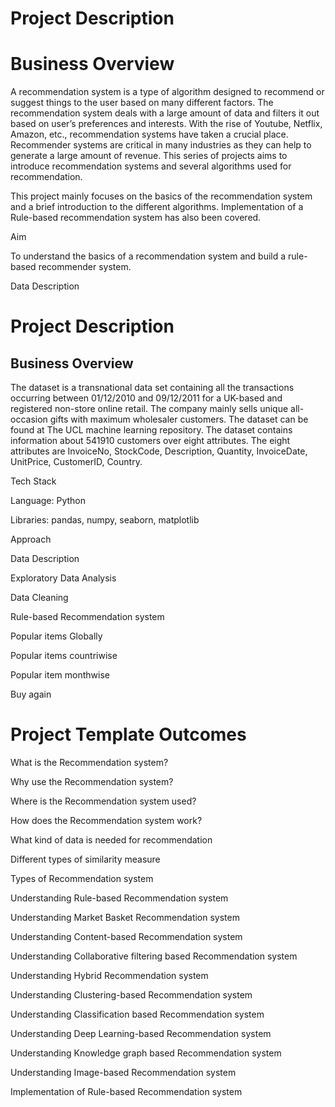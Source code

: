 # Project Description
# Business Overview

A recommendation system is a type of algorithm designed to recommend or suggest things to the user based on many different factors. The recommendation system deals with a large amount of data and filters it out based on user’s preferences and interests. With the rise of Youtube, Netflix, Amazon, etc., recommendation systems have taken a crucial place. Recommender systems are critical in many industries as they can help to generate a large amount of revenue. This series of projects aims to introduce recommendation systems and several algorithms used for recommendation.

This project mainly focuses on the basics of the recommendation system and a brief introduction to the different algorithms. Implementation of a Rule-based recommendation system has also been covered. 

Aim

To understand the basics of a recommendation system and build a rule-based recommender system.

Data Description

# Project Description
## Business Overview

The dataset is a transnational data set containing all the transactions occurring between 01/12/2010 and 09/12/2011 for a UK-based and registered non-store online retail. The company mainly sells unique all-occasion gifts with maximum wholesaler customers. The dataset can be found at The UCL machine learning repository. The dataset contains information about 541910 customers over eight attributes. The eight attributes are InvoiceNo, StockCode, Description, Quantity, InvoiceDate, UnitPrice, CustomerID, Country.

Tech Stack

Language: Python

Libraries:  pandas, numpy, seaborn, matplotlib

Approach

Data Description

Exploratory Data Analysis

Data Cleaning

Rule-based Recommendation system

Popular items Globally

Popular items countriwise

Popular item monthwise

Buy again


# Project Template Outcomes

What is the Recommendation system?

Why use the Recommendation system?

Where is the Recommendation system used?

How does the Recommendation system work?

What kind of data is needed for recommendation

Different types of similarity measure

Types of Recommendation system

Understanding Rule-based Recommendation system

Understanding Market Basket Recommendation system

Understanding Content-based Recommendation system

Understanding Collaborative filtering based Recommendation system

Understanding Hybrid Recommendation system

Understanding Clustering-based Recommendation system

Understanding Classification based Recommendation system

Understanding Deep Learning-based Recommendation system

Understanding Knowledge graph based Recommendation system

Understanding Image-based Recommendation system

Implementation of Rule-based Recommendation system

